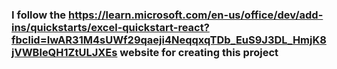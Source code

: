 ### I follow the https://learn.microsoft.com/en-us/office/dev/add-ins/quickstarts/excel-quickstart-react?fbclid=IwAR31M4sUWf29qaeji4NeqqxqTDb_EuS9J3DL_HmjK8jVWBleQH1ZtULJXEs website for creating this project

